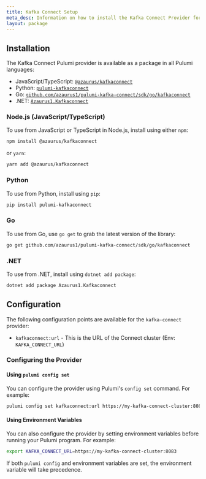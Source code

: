 ```yaml
---
title: Kafka Connect Setup
meta_desc: Information on how to install the Kafka Connect Provider for Pulumi.
layout: package
---
```


## Installation
The Kafka Connect Pulumi provider is available as a package in all Pulumi languages:
- JavaScript/TypeScript: [`@azaurus/kafkaconnect`]("https://www.npmjs.com/package/@azaurus/kafkaconnect")
- Python: [`pulumi-kafkaconnect`]("https://pypi.org/project/pulumi-kafkaconnect/")
- Go: [`github.com/azaurus1/pulumi-kafka-connect/sdk/go/kafkaconnect`]("https://github.com/azaurus1/pulumi-kafka-connect/sdk/go/kafkaconnect")
- .NET: [`Azaurus1.Kafkaconnect`]("https://www.nuget.org/packages/Azaurus1.Kafkaconnect/")

### Node.js (JavaScript/TypeScript)

To use from JavaScript or TypeScript in Node.js, install using either `npm`:

```bash
npm install @azaurus/kafkaconnect
```

or `yarn`:

```bash
yarn add @azaurus/kafkaconnect
```

### Python

To use from Python, install using `pip`:

```bash
pip install pulumi-kafkaconnect
```

### Go

To use from Go, use `go get` to grab the latest version of the library:

```bash
go get github.com/azaurus1/pulumi-kafka-connect/sdk/go/kafkaconnect
```

### .NET

To use from .NET, install using `dotnet add package`:

```bash
dotnet add package Azaurus1.Kafkaconnect
```

## Configuration
The following configuration points are available for the `kafka-connect` provider:
- `kafkaconnect:url` - This is the URL of the Connect cluster (Env: `KAFKA_CONNECT_URL`)

### Configuring the Provider

#### Using `pulumi config set`
You can configure the provider using Pulumi's `config set` command. For example:

```bash
pulumi config set kafkaconnect:url https://my-kafka-connect-cluster:8083
```

#### Using Environment Variables
You can also configure the provider by setting environment variables before running your Pulumi program. For example:

```bash
export KAFKA_CONNECT_URL=https://my-kafka-connect-cluster:8083
```

If both `pulumi config` and environment variables are set, the environment variable will take precedence.
